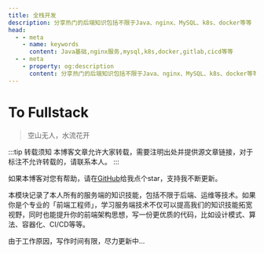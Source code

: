 ```yaml
---
title: 全栈开发
description: 分享热门的后端知识包括不限于Java、nginx、MySQL、k8s、docker等等
head:
  - - meta
    - name: keywords
      content: Java基础,nginx服务,mysql,k8s,docker,gitlab,cicd等等
  - - meta
    - property: og:description
      content: 分享热门的后端知识包括不限于Java、nginx、MySQL、k8s、docker等等
---
```


# To Fullstack

>空山无人，水流花开

:::tip 转载须知
本博客文章允许大家转载，需要注明出处并提供源文章链接，对于标注不允许转载的，请联系本人。
:::

如果本博客对您有帮助，请在[GitHub](https://github.com/ihengshuai/blog)给我点个star，支持我不断更新。

本模块记录了本人所有的服务端的知识技能，包括不限于后端、运维等技术。如果你是个专业的「前端工程师」，学习服务端技术不仅可以提高我们的知识技能拓宽视野，同时也能提升你的前端架构思想，写一份更优质的代码，比如设计模式、算法、容器化、CI/CD等等。

由于工作原因，写作时间有限，尽力更新中...


<Gitalk />